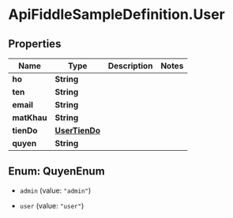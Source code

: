# ApiFiddleSampleDefinition.User

## Properties

Name | Type | Description | Notes
------------ | ------------- | ------------- | -------------
**ho** | **String** |  | 
**ten** | **String** |  | 
**email** | **String** |  | 
**matKhau** | **String** |  | 
**tienDo** | [**UserTienDo**](UserTienDo.md) |  | 
**quyen** | **String** |  | 



## Enum: QuyenEnum


* `admin` (value: `"admin"`)

* `user` (value: `"user"`)





